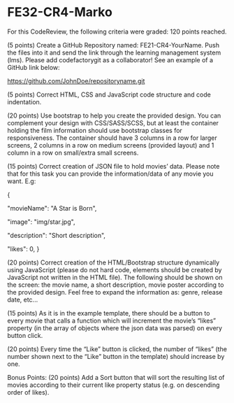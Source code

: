 # FE32-CR4-Marko
 
For this CodeReview, the following criteria were graded: 120 points reached.

(5 points) Create a GitHub Repository named: FE21-CR4-YourName. Push the files into it and send the link through the learning management system (lms). Please add codefactorygit as a collaborator! See an example of a GitHub link below:

https://github.com/JohnDoe/repositoryname.git

(5 points) Correct HTML, CSS and JavaScript code structure and code indentation.

(20 points) Use bootstrap to help you create the provided design. You can complement your design with CSS/SASS/SCSS, but at least the container holding the film information should use bootstrap classes for responsiveness. The container should have 3 columns in a row for larger screens, 2 columns in a row on medium screens (provided layout) and 1 column in a row on small/extra small screens.

(15 points) Correct creation of JSON file to hold movies’ data. Please note that for this task you can provide the information/data of any movie you want. E.g:

{

"movieName": "A Star is Born",

"image": "img/star.jpg",

"description": "Short description",

"likes": 0,
}

(20 points) Correct creation of the HTML/Bootstrap structure dynamically using JavaScript (please do not hard code, elements should be created by JavaScript not written in the HTML file). The following should be shown on the screen: the movie name, a short description, movie poster according to the provided design. Feel free to expand the information as: genre, release date, etc...

(15 points) As it is in the example template, there should be a button to every movie that calls a function which will increment the movie’s “likes” property (in the array of objects where the json data was parsed) on every button click.

(20 points) Every time the “Like” button is clicked, the number of “likes” (the number shown next to the “Like” button in the template) should increase by one.

Bonus Points: (20 points) Add a Sort button that will sort the resulting list of movies according to their current like property status (e.g. on descending order of likes).
